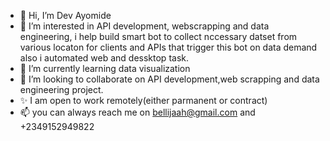 - 👋 Hi, I’m Dev Ayomide
- 👀 I’m interested in API development, webscrapping and data engineering, i help build smart bot to collect nccessary datset from various
locaton for clients and APIs that trigger this bot on data demand also i automated web and dessktop task.
- 🌱 I’m currently learning data visualization
- 💞️ I’m looking to collaborate on API development,web scrapping and data engineering project. 
- ✨ I am open to work remotely(either parmanent or contract)
- 📫 you can always reach me on bellijaah@gmail.com and +2349152949822 

<!---
hayomide/hayomide is a ✨ special ✨ repository because its `README.md` (this file) appears on your GitHub profile.
You can click the Preview link to take a look at your changes.
--->
